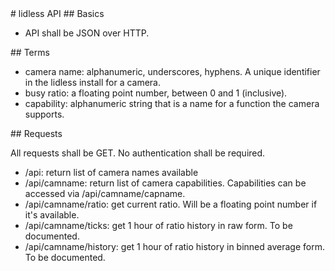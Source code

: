 <A name="toc1-0" title="lidless API" />
# lidless API

<A name="toc2-3" title="Basics" />
## Basics

* API shall be JSON over HTTP.

<A name="toc2-8" title="Terms" />
## Terms

* camera name: alphanumeric, underscores, hyphens. A unique identifier in the lidless install for a camera.
* busy ratio: a floating point number, between 0 and 1 (inclusive).
* capability: alphanumeric string that is a name for a function the camera supports.

<A name="toc2-15" title="Requests" />
## Requests

All requests shall be GET.  No authentication shall be required.

* /api: return list of camera names available
* /api/camname: return list of camera capabilities.  Capabilities can be accessed via /api/camname/capname.
* /api/camname/ratio: get current ratio.  Will be a floating point number if it's available.
* /api/camname/ticks: get 1 hour of ratio history in raw form.  To be documented.
* /api/camname/history: get 1 hour of ratio history in binned average form.  To be documented.

